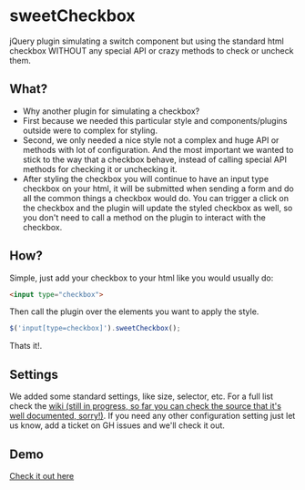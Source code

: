 # sweetCheckbox



jQuery plugin simulating a switch component but using the standard html checkbox WITHOUT any special API or crazy methods to check or uncheck them.

## What?
- Why another plugin for simulating a checkbox?
 - First because we needed this particular style and components/plugins outside were to complex for styling.
 - Second, we only needed a nice style not a complex and huge API or methods with lot of configuration. And the most important we wanted to stick to the way that a checkbox behave, instead of calling special API methods for checking it or unchecking it.
- After styling the checkbox you will continue to have an input type checkbox on your html, it will be submitted when sending a form and do all the common
things a checkbox would do. You can trigger a click on the checkbox and the plugin will update the styled checkbox as well, so you don't need to call a method on the plugin to interact with the checkbox.


## How?

Simple, just add your checkbox to your html like you would usually do: 
```html 
<input type="checkbox"> 
```

Then call the plugin over the elements you want to apply the style.

```javascript
$('input[type=checkbox]').sweetCheckbox();
```

Thats it!.

## Settings
We added some standard settings, like size, selector, etc. For a full list check the 
[wiki (still in progress, so far you can check the source that it's well documented, sorry!)]().
If you need any other configuration setting just let us know, add a ticket on GH issues and we'll check it out.

## Demo

[Check it out here](http://rafaelchiti.github.com/sweetCheckbox/)
